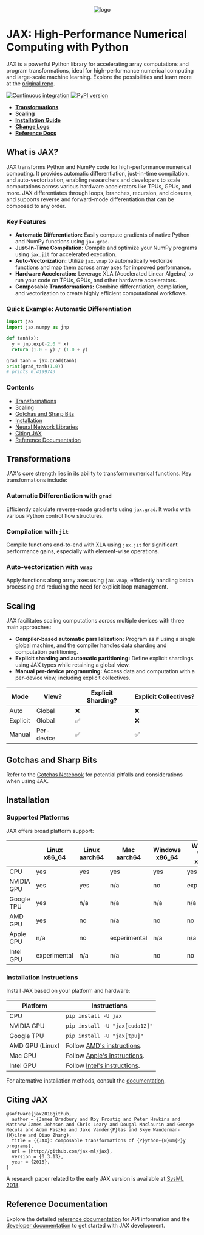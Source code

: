 <div align="center">
<img src="https://raw.githubusercontent.com/jax-ml/jax/main/images/jax_logo_250px.png" alt="logo"></img>
</div>

# JAX: High-Performance Numerical Computing with Python

JAX is a powerful Python library for accelerating array computations and program transformations, ideal for high-performance numerical computing and large-scale machine learning. Explore the possibilities and learn more at the [original repo](https://github.com/jax-ml/jax).

[![Continuous integration](https://github.com/jax-ml/jax/actions/workflows/ci-build.yaml/badge.svg)](https://github.com/jax-ml/jax/actions/workflows/ci-build.yaml)
[![PyPI version](https://img.shields.io/pypi/v/jax)](https://pypi.org/project/jax/)

*   [**Transformations**](#transformations)
*   [**Scaling**](#scaling)
*   [**Installation Guide**](#installation)
*   [**Change Logs**](https://docs.jax.dev/en/latest/changelog.html)
*   [**Reference Docs**](https://docs.jax.dev/en/latest/)

## What is JAX?

JAX transforms Python and NumPy code for high-performance numerical computing. It provides automatic differentiation, just-in-time compilation, and auto-vectorization, enabling researchers and developers to scale computations across various hardware accelerators like TPUs, GPUs, and more. JAX differentiates through loops, branches, recursion, and closures, and supports reverse and forward-mode differentiation that can be composed to any order.

### Key Features

*   **Automatic Differentiation:** Easily compute gradients of native Python and NumPy functions using `jax.grad`.
*   **Just-In-Time Compilation:** Compile and optimize your NumPy programs using `jax.jit` for accelerated execution.
*   **Auto-Vectorization:** Utilize `jax.vmap` to automatically vectorize functions and map them across array axes for improved performance.
*   **Hardware Acceleration:** Leverage XLA (Accelerated Linear Algebra) to run your code on TPUs, GPUs, and other hardware accelerators.
*   **Composable Transformations:** Combine differentiation, compilation, and vectorization to create highly efficient computational workflows.

### Quick Example: Automatic Differentiation

```python
import jax
import jax.numpy as jnp

def tanh(x):
  y = jnp.exp(-2.0 * x)
  return (1.0 - y) / (1.0 + y)

grad_tanh = jax.grad(tanh)
print(grad_tanh(1.0))
# prints 0.4199743
```

### Contents

*   [Transformations](#transformations)
*   [Scaling](#scaling)
*   [Gotchas and Sharp Bits](#gotchas-and-sharp-bits)
*   [Installation](#installation)
*   [Neural Network Libraries](#neural-network-libraries)
*   [Citing JAX](#citing-jax)
*   [Reference Documentation](#reference-documentation)

## Transformations

JAX's core strength lies in its ability to transform numerical functions. Key transformations include:

### Automatic Differentiation with `grad`

Efficiently calculate reverse-mode gradients using `jax.grad`. It works with various Python control flow structures.

### Compilation with `jit`

Compile functions end-to-end with XLA using `jax.jit` for significant performance gains, especially with element-wise operations.

### Auto-vectorization with `vmap`

Apply functions along array axes using `jax.vmap`, efficiently handling batch processing and reducing the need for explicit loop management.

## Scaling

JAX facilitates scaling computations across multiple devices with three main approaches:

*   **Compiler-based automatic parallelization:** Program as if using a single global machine, and the compiler handles data sharding and computation partitioning.
*   **Explicit sharding and automatic partitioning:** Define explicit shardings using JAX types while retaining a global view.
*   **Manual per-device programming:** Access data and computation with a per-device view, including explicit collectives.

| Mode         | View?      | Explicit Sharding? | Explicit Collectives? |
|--------------|------------|--------------------|-----------------------|
| Auto         | Global     | ❌                  | ❌                     |
| Explicit     | Global     | ✅                  | ❌                     |
| Manual       | Per-device | ✅                  | ✅                     |

## Gotchas and Sharp Bits

Refer to the [Gotchas Notebook](https://docs.jax.dev/en/latest/notebooks/Common_Gotchas_in_JAX.html) for potential pitfalls and considerations when using JAX.

## Installation

### Supported Platforms

JAX offers broad platform support:

|            | Linux x86\_64 | Linux aarch64 | Mac aarch64  | Windows x86\_64 | Windows WSL2 x86\_64 |
|------------|---------------|---------------|--------------|-----------------|---------------------|
| CPU        | yes           | yes           | yes          | yes             | yes                 |
| NVIDIA GPU | yes           | yes           | n/a          | no              | experimental        |
| Google TPU | yes           | n/a           | n/a          | n/a             | n/a                 |
| AMD GPU    | yes           | no            | n/a          | no              | no                  |
| Apple GPU  | n/a           | no            | experimental | n/a             | n/a                 |
| Intel GPU  | experimental  | n/a           | n/a          | no              | no                  |

### Installation Instructions

Install JAX based on your platform and hardware:

| Platform        | Instructions                                                                                                       |
|-----------------|--------------------------------------------------------------------------------------------------------------------|
| CPU             | `pip install -U jax`                                                                                               |
| NVIDIA GPU      | `pip install -U "jax[cuda12]"`                                                                                     |
| Google TPU      | `pip install -U "jax[tpu]"`                                                                                        |
| AMD GPU (Linux) | Follow [AMD's instructions](https://github.com/jax-ml/jax/blob/main/build/rocm/README.md).                         |
| Mac GPU         | Follow [Apple's instructions](https://developer.apple.com/metal/jax/).                                             |
| Intel GPU       | Follow [Intel's instructions](https://github.com/intel/intel-extension-for-openxla/blob/main/docs/acc_jax.md).   |

For alternative installation methods, consult the [documentation](https://docs.jax.dev/en/latest/installation.html).

## Citing JAX

```
@software{jax2018github,
  author = {James Bradbury and Roy Frostig and Peter Hawkins and Matthew James Johnson and Chris Leary and Dougal Maclaurin and George Necula and Adam Paszke and Jake Vander{P}las and Skye Wanderman-{M}ilne and Qiao Zhang},
  title = {{JAX}: composable transformations of {P}ython+{N}um{P}y programs},
  url = {http://github.com/jax-ml/jax},
  version = {0.3.13},
  year = {2018},
}
```

A research paper related to the early JAX version is available at [SysML 2018](https://mlsys.org/Conferences/2019/doc/2018/146.pdf).

## Reference Documentation

Explore the detailed [reference documentation](https://docs.jax.dev/) for API information and the [developer documentation](https://docs.jax.dev/en/latest/developer.html) to get started with JAX development.